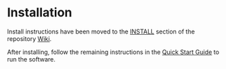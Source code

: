 # Installation
Install instructions have been moved to the [INSTALL](https://github.com/Chia-Network/chia-blockchain/wiki/INSTALL) section of the repository [Wiki](https://github.com/Chia-Network/chia-blockchain/wiki).


After installing, follow the remaining instructions in the
[Quick Start Guide](https://github.com/Chia-Network/chia-blockchain/wiki/Quick-Start-Guide)
to run the software.
